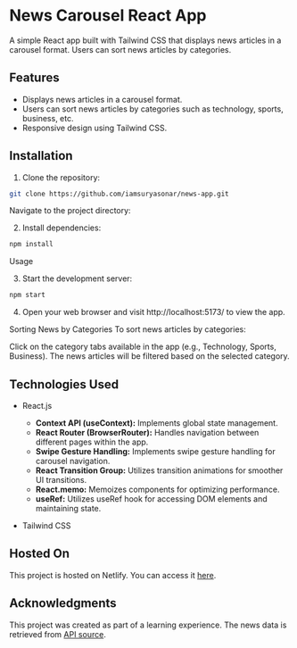 
# News Carousel React App

A simple React app built with Tailwind CSS that displays news articles in a carousel format. Users can sort news articles by categories.

## Features

- Displays news articles in a carousel format.
- Users can sort news articles by categories such as technology, sports, business, etc.
- Responsive design using Tailwind CSS.

## Installation

1. Clone the repository:

```bash
git clone https://github.com/iamsuryasonar/news-app.git
```
Navigate to the project directory:

2. Install dependencies:

```bash
npm install
```

Usage
 
3. Start the development server:

```bash
npm start
```
4. Open your web browser and visit http://localhost:5173/ to view the app.



Sorting News by Categories
To sort news articles by categories:

Click on the category tabs available in the app (e.g., Technology, Sports, Business).
The news articles will be filtered based on the selected category.

## Technologies Used
- React.js
  - **Context API (useContext):** Implements global state management.
  - **React Router (BrowserRouter):** Handles navigation between different pages within the app.
  - **Swipe Gesture Handling:** Implements swipe gesture handling for carousel navigation.
  - **React Transition Group:** Utilizes transition animations for smoother UI transitions.
  - **React.memo:** Memoizes components for optimizing performance.
  - **useRef:** Utilizes useRef hook for accessing DOM elements and maintaining state.

- Tailwind CSS
 
## Hosted On
This project is hosted on Netlify. You can access it [here](https://news24x7app.netlify.app/).

## Acknowledgments
This project was created as part of a learning experience.
The news data is retrieved from [API source](https://saurav.tech/NewsAPI/).